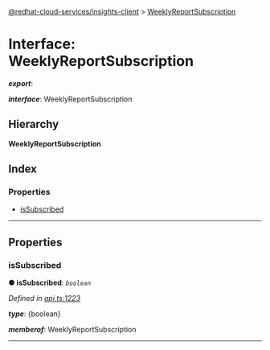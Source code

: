 [@redhat-cloud-services/insights-client](../README.md) > [WeeklyReportSubscription](../interfaces/weeklyreportsubscription.md)

# Interface: WeeklyReportSubscription

*__export__*: 

*__interface__*: WeeklyReportSubscription

## Hierarchy

**WeeklyReportSubscription**

## Index

### Properties

* [isSubscribed](weeklyreportsubscription.md#issubscribed)

---

## Properties

<a id="issubscribed"></a>

###  isSubscribed

**● isSubscribed**: *`boolean`*

*Defined in [api.ts:1223](https://github.com/RedHatInsights/javascript-clients/blob/master/packages/insights/api.ts#L1223)*

*__type__*: {boolean}

*__memberof__*: WeeklyReportSubscription

___

